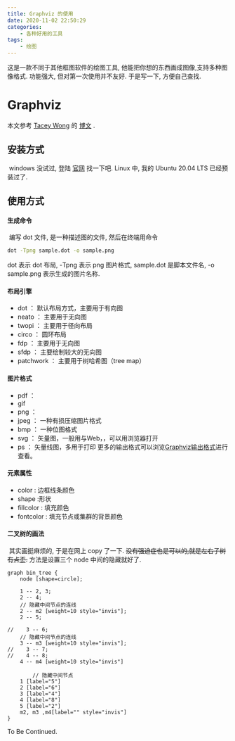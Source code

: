 ```yaml
---
title: Graphviz 的使用
date: 2020-11-02 22:50:29
categories:
	- 各种好用的工具
tags:
	- 绘图
---
```

这是一款不同于其他框图软件的绘图工具, 他能把你想的东西画成图像,支持多种图像格式. 功能强大, 但对第一次使用并不友好. 于是写一下, 方便自己查找.
<!-- more -->
# Graphviz
本文参考 [Tacey Wong](https://home.cnblogs.com/u/taceywong/) 的 [博文](https://www.cnblogs.com/taceywong/p/5439574.html) .

## 安装方式

​	windows 没试过, 登陆 [官网](www.graphviz.org/) 找一下吧. Linux 中, 我的 Ubuntu 20.04 LTS 已经预装过了.

## 使用方式

#### 生成命令

​	编写 dot 文件, 是一种描述图的文件, 然后在终端用命令

```bash
dot -Tpng sample.dot -o sample.png
```

 dot 表示 dot 布局,  -Tpng 表示 png 图片格式, sample.dot 是脚本文件名, -o sample.png 表示生成的图片名称. 

#### 布局引擎

-   dot ： 默认布局方式，主要用于有向图
-   neato ： 主要用于无向图
-   twopi ： 主要用于径向布局
-   circo ： 圆环布局
-   fdp ： 主要用于无向图
-   sfdp ： 主要绘制较大的无向图
-   patchwork ： 主要用于树哈希图（tree map）

#### 图片格式

-   pdf ：
-   gif
-   png ：
-   jpeg ： 一种有损压缩图片格式
-   bmp ： 一种位图格式
-   svg ： 矢量图，一般用与Web，，可以用浏览器打开
-   ps ： 矢量线图，多用于打印
    更多的输出格式可以浏览[Graphviz输出格式](http://www.graphviz.org/content/output-formats)进行查看。

#### 元素属性

-   color : 边框线条颜色
-   shape :形状
-   fillcolor : 填充颜色
-   fontcolor : 填充节点或集群的背景颜色

#### 二叉树的画法

​	其实画挺麻烦的, 于是在网上 copy 了一下. ~~没有强迫症也是可以的,就是左右子树有点歪.~~ 方法是设置三个 node 中间的隐藏就好了.

```Graphviz Dot
graph bin_tree {
    node [shape=circle];
 
    1 -- 2, 3;
    2 -- 4;
    // 隐藏中间节点的连线
    2 -- m2 [weight=10 style="invis"];
    2 -- 5;
 
//    3 -- 6;
    // 隐藏中间节点的连线
    3 -- m3 [weight=10 style="invis"];
//    3 -- 7;
//    4 -- 8;
    4 -- m4 [weight=10 style="invis"]
		
		// 隐藏中间节点
	1 [label="5"]
	2 [label="6"]
	3 [label="4"]
	4 [label="8"]
	5 [label="2"]
    m2, m3 ,m4[label="" style="invis"]
}
```

To Be Continued.

<!-- Q.E.D. -->